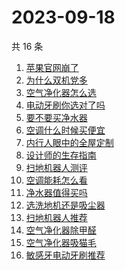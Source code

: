 # 2023-09-18

共 16 条

<!-- BEGIN -->
<!-- 最后更新时间 Mon Sep 18 2023 22:08:28 GMT+0800 (China Standard Time) -->

1. [苹果官网崩了](https://www.zhihu.com/search?q=苹果官网崩了)
1. [为什么双机党多](https://www.zhihu.com/search?q=为什么双机党多)
1. [空气净化器怎么选](https://www.zhihu.com/search?q=空气净化器怎么选)
1. [电动牙刷你选对了吗](https://www.zhihu.com/search?q=电动牙刷你选对了吗)
1. [要不要买净水器](https://www.zhihu.com/search?q=要不要买净水器)
1. [空调什么时候买便宜](https://www.zhihu.com/search?q=空调什么时候买便宜)
1. [内行人眼中的全屋定制](https://www.zhihu.com/search?q=内行人眼中的全屋定制)
1. [设计师的生存指南](https://www.zhihu.com/search?q=设计师的生存指南)
1. [扫地机器人测评](https://www.zhihu.com/search?q=扫地机器人测评)
1. [空调能耗怎么看](https://www.zhihu.com/search?q=空调能耗怎么看)
1. [净水器值得买吗](https://www.zhihu.com/search?q=净水器值得买吗)
1. [选洗地机还是吸尘器](https://www.zhihu.com/search?q=选洗地机还是吸尘器)
1. [扫地机器人推荐](https://www.zhihu.com/search?q=扫地机器人推荐)
1. [空气净化器除甲醛](https://www.zhihu.com/search?q=空气净化器除甲醛)
1. [空气净化器吸猫毛](https://www.zhihu.com/search?q=空气净化器吸猫毛)
1. [敏感牙电动牙刷推荐](https://www.zhihu.com/search?q=敏感牙电动牙刷推荐)

<!-- END -->
